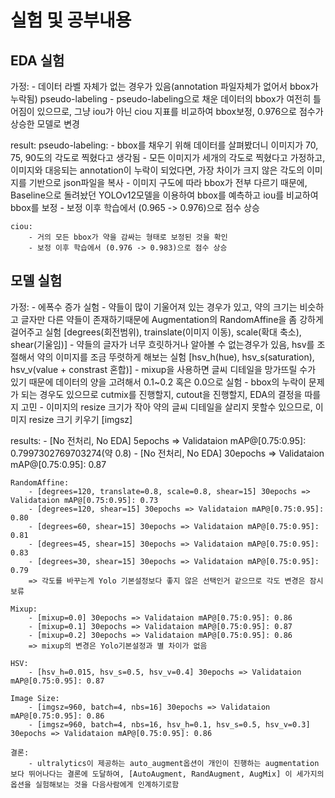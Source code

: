 # 실험 및 공부내용

## EDA 실험
가정:
    - 데이터 라벨 자체가 없는 경우가 있음(annotation 파일자체가 없어서 bbox가 누락됨) pseudo-labeling
    - pseudo-labeling으로 채운 데이터의 bbox가 여전히 틀어짐이 있으므로, 그냥 iou가 아닌 ciou 지표를 비교하여 bbox보정, 0.976으로 점수가 상승한 모델로 변경

result:
    pseudo-labeling:
        - bbox를 채우기 위해 데이터를 살펴봤더니 이미지가 70, 75, 90도의 각도로 찍혔다고 생각됨
        - 모든 이미지가 세개의 각도로 찍혔다고 가정하고, 이미지와 대응되는 annotation이 누락이 되었다면, 가장 차이가 크지 않은 각도의 이미지를 기반으로 json파일을 복사
        - 이미지 구도에 따라 bbox가 전부 다르기 때문에, Baseline으로 돌려놨던 YOLOv12모델을 이용하여 bbox를 예측하고 iou를 비교하여 bbox를 보정
        - 보정 이후 학습에서 (0.965 -> 0.976)으로 점수 상승

    ciou:
        - 거의 모든 bbox가 약을 감싸는 형태로 보정된 것을 확인
        - 보정 이후 학습에서 (0.976 -> 0.983)으로 점수 상승

## 모델 실험
가정:
    - 에폭수 증가 실험
    - 약들이 많이 기울어져 있는 경우가 있고, 약의 크기는 비슷하고 글자만 다른 약들이 존재하기때문에 Augmentation의 RandomAffine을 좀 강하게 걸어주고 실험 [degrees(회전범위), trainslate(이미지 이동), scale(확대 축소), shear(기울임)]
    - 약들의 글자가 너무 흐릿하거나 알아볼 수 없는경우가 있음, hsv를 조절해서 약의 이미지를 조금 뚜렷하게 해보는 실험 [hsv_h(hue), hsv_s(saturation), hsv_v(value + constrast 혼합)]
    - mixup을 사용하면 글씨 디테일을 망가뜨릴 수가 있기 때문에 데이터의 양을 고려해서 0.1~0.2 혹은 0.0으로 실험
    - bbox의 누락이 문제가 되는 경우도 있으므로 cutmix를 진행할지, cutout을 진행할지, EDA의 결정을 따를지 고민
    - 이미지의 resize 크기가 작아 약의 글씨 디테일을 살리지 못할수 있으므로, 이미지 resize 크기 키우기 [imgsz]

results:
    - [No 전처리, No EDA] 5epochs => Validataion mAP@[0.75:0.95]: 0.7997302769703274(약 0.8)
    - [No 전처리, No EDA] 30epochs => Validataion mAP@[0.75:0.95]: 0.87

    RandomAffine:
        - [degrees=120, translate=0.8, scale=0.8, shear=15] 30epochs => Validataion mAP@[0.75:0.95]: 0.73
        - [degrees=120, shear=15] 30epochs => Validataion mAP@[0.75:0.95]: 0.80
        - [degrees=60, shear=15] 30epochs => Validataion mAP@[0.75:0.95]: 0.81
        - [degrees=45, shear=15] 30epochs => Validataion mAP@[0.75:0.95]: 0.83
        - [degrees=30, shear=15] 30epochs => Validataion mAP@[0.75:0.95]: 0.79
        => 각도를 바꾸는게 Yolo 기본설정보다 좋지 않은 선택인거 같으므로 각도 변경은 잠시 보류

    Mixup:
        - [mixup=0.0] 30epochs => Validataion mAP@[0.75:0.95]: 0.86
        - [mixup=0.1] 30epochs => Validataion mAP@[0.75:0.95]: 0.87
        - [mixup=0.2] 30epochs => Validataion mAP@[0.75:0.95]: 0.86
        => mixup의 변경은 Yolo기본설정과 별 차이가 없음

    HSV:
        - [hsv_h=0.015, hsv_s=0.5, hsv_v=0.4] 30epochs => Validataion mAP@[0.75:0.95]: 0.87

    Image Size:
        - [imgsz=960, batch=4, nbs=16] 30epochs => Validataion mAP@[0.75:0.95]: 0.86
        - [imgsz=960, batch=4, nbs=16, hsv_h=0.1, hsv_s=0.5, hsv_v=0.3] 30epochs => Validataion mAP@[0.75:0.95]: 0.86

    결론:
        - ultralytics이 제공하는 auto_augment옵션이 개인이 진행하는 augmentation 보다 뛰어나다는 결론에 도달하여, [AutoAugment, RandAugment, AugMix] 이 세가지의 옵션을 실험해보는 것을 다음사람에게 인계하기로함